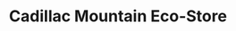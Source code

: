 ---
title: "Cadillac Mountain Eco-Store"
url: /bar-harbor/cadillac-mountain-eco-store/
shop: Andenken
---